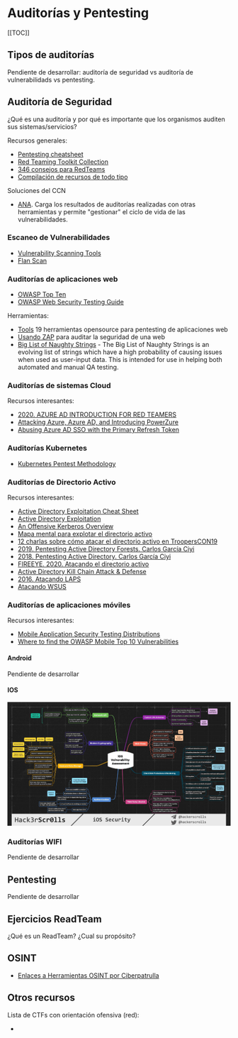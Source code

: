 # Auditorías y Pentesting

[[TOC]]

## Tipos de auditorías
Pendiente de desarrollar: auditoría de seguridad vs auditoría de vulnerabilidads vs pentesting.


## Auditoría de Seguridad
¿Qué es una auditoría y por qué es importante que los organismos auditen sus sistemas/servicios?

Recursos generales:
- [Pentesting cheatsheet](https://github.com/blaCCkHatHacEEkr/PENTESTING-BIBLE/blob/master/7-part-100-article/Pentesting%20Cheatsheet22.pdf)
- [Red Teaming Toolkit Collection](https://0xsp.com/offensive/red-teaming-toolkit-collection)
- [346 consejos para RedTeams](https://vincentyiu.com/red-team-tips)
- [Compilación de recursos de todo tipo](https://github.com/scspcommunity/Cyber-Sec-Resources)

Soluciones del CCN
- [ANA](https://www.ccn-cert.cni.es/soluciones-seguridad/ana.html). Carga los resultados de auditorías realizadas con otras herramientas y permite "gestionar" el ciclo de vida de las vulnerabilidades.


### Escaneo de Vulnerabilidades
- [Vulnerability Scanning Tools](https://owasp.org/www-community/Vulnerability_Scanning_Tools)
- [Flan Scan](https://github.com/cloudflare/flan)


### Auditorías de aplicaciones web

- [OWASP Top Ten](https://owasp.org/www-project-top-ten/)
- [OWASP Web Security Testing Guide](https://owasp.org/www-project-web-security-testing-guide/)

Herramientas:
- [Tools](https://hackr.io/blog/top-10-open-source-security-testing-tools-for-web-applications) 19 herramientas opensource para pentesting de aplicaciones web
- [Usando ZAP](https://medium.com/volosoft/running-penetration-tests-for-your-website-as-a-simple-developer-with-owasp-zap-493d6a7e182b) para auditar la seguridad de una web
- [Big List of Naughty Strings](https://github.com/minimaxir/big-list-of-naughty-strings) - The Big List of Naughty Strings is an evolving list of strings which have a high probability of causing issues when used as user-input data. This is intended for use in
  helping both automated and manual QA testing.

### Auditorías de sistemas Cloud

Recursos interesantes:
- [2020. AZURE AD INTRODUCTION FOR RED TEAMERS](https://www.synacktiv.com/en/publications/azure-ad-introduction-for-red-teamers.html)
- [Attacking Azure, Azure AD, and Introducing PowerZure](https://posts.specterops.io/attacking-azure-azure-ad-and-introducing-powerzure-ca70b330511a)
- [Abusing Azure AD SSO with the Primary Refresh Token](https://dirkjanm.io/abusing-azure-ad-sso-with-the-primary-refresh-token/)

### Auditorías Kubernetes

- [Kubernetes Pentest Methodology](https://www.cyberark.com/resources/threat-research-blog/kubernetes-pentest-methodology-part-1)


### Auditorías de Directorio Activo
Recursos interesantes:
- [Active Directory Exploitation Cheat Sheet](https://github.com/S1ckB0y1337/Active-Directory-Exploitation-Cheat-Sheet/blob/master/README.md)
- [Active Directory Exploitation](https://twitter.com/CyberWarship/status/1309127376283013120?s=20)
- [An Offensive Kerberos Overview](https://posts.specterops.io/kerberosity-killed-the-domain-an-offensive-kerberos-overview-eb04b1402c61)
- [Mapa mental para explotar el directorio activo](https://i.ibb.co/TKYNCNP/Pentest-ad.png)
- [12 charlas sobre cómo atacar el directorio activo en TroopersCON19](https://www.youtube.com/playlist?list=PL1eoQr97VfJnvOWo_Jxk2qUrFyB-BJh4Y)
- [2019. Pentesting Active Directory Forests. Carlos García Ciyi](https://www.youtube.com/watch?v=6aV5tZlQ2EQ)
- [2018. Pentesting Active Directory. Carlos García Ciyi](https://www.youtube.com/watch?v=-8HTqAxppEc)
- [FIREEYE. 2020. Atacando el directorio activo](https://www.fireeye.com/blog/threat-research/2020/08/hands-on-introduction-to-mandiant-approach-to-ot-red-teaming.html)
- [Active Directory Kill Chain Attack & Defense](https://github.com/infosecn1nja/AD-Attack-Defense/blob/master/README.md)
- [2016. Atacando LAPS](https://secureidentity.se/recover-laps-passwords/)
- [Atacando WSUS](https://www.gosecure.net/blog/2020/09/03/wsus-attacks-part-1-introducing-pywsus/)


### Auditorías de aplicaciones móviles

Recursos interesantes:
- [Mobile Application Security Testing Distributions](https://hackersonlineclub.com/mobile-security-penetration-testing/)
- [Where to find the OWASP Mobile Top 10 Vulnerabilities](https://github.com/scspcommunity/Cyber-Sec-Resources/blob/master/Misc%20Content%20By%20SCSP/Where%20to%20find%20the%20OWASP%20Mobile%20Top%2010%20Vulnerabilities.pdf)


#### Android
Pendiente de desarrollar

#### IOS

![IOS Vulnerability Assesment](./img/ios-pentesting.jpg)

### Auditorías WIFI
Pendiente de desarrollar

## Pentesting
Pendiente de desarrollar

## Ejercicios ReadTeam
¿Qué es un ReadTeam? ¿Cual su propósito?

## OSINT 
- [Enlaces a Herramientas OSINT por Ciberpatrulla](https://ciberpatrulla.com/links/)

## Otros recursos
Lista de CTFs con orientación ofensiva (red):
- []()